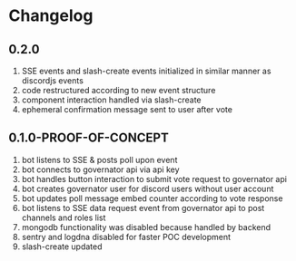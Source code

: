 # Changelog

## 0.2.0

1. SSE events and slash-create events initialized in similar manner as discordjs events
2. code restructured according to new event structure
3. component interaction handled via slash-create
4. ephemeral confirmation message sent to user after vote

## 0.1.0-PROOF-OF-CONCEPT

1. bot listens to SSE & posts poll upon event
2. bot connects to governator api via api key
3. bot handles button interaction to submit vote request to governator api
4. bot creates governator user for discord users without user account
5. bot updates poll message embed counter according to vote response
6. bot listens to SSE data request event from governator api to post channels and roles list
7. mongodb functionality was disabled because handled by backend
8. sentry and logdna disabled for faster POC development
9. slash-create updated
